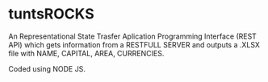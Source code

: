 # tuntsROCKS
An Representational State Trasfer Aplication Programming Interface (REST API) which gets information from a RESTFULL SERVER and outputs a .XLSX file with NAME, CAPITAL, AREA, CURRENCIES.

Coded using NODE JS.

